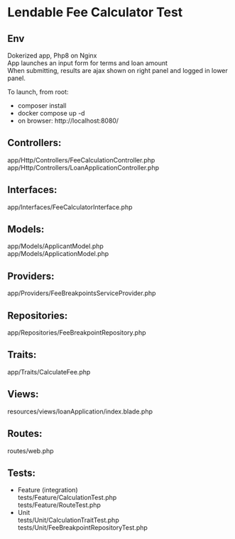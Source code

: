 
# Lendable Fee Calculator Test

## Env
Dokerized app, Php8 on Nginx  
App launches an input form for terms and loan amount  
When submitting, results are ajax shown on right panel and logged in lower panel.

To launch, from root:  
- composer install
- docker compose up -d
- on browser: http://localhost:8080/

## Controllers:
app/Http/Controllers/FeeCalculationController.php  
app/Http/Controllers/LoanApplicationController.php 

## Interfaces:
app/Interfaces/FeeCalculatorInterface.php

## Models:
app/Models/ApplicantModel.php  
app/Models/ApplicationModel.php  

## Providers:
app/Providers/FeeBreakpointsServiceProvider.php

## Repositories:
app/Repositories/FeeBreakpointRepository.php

## Traits:
app/Traits/CalculateFee.php

## Views:
resources/views/loanApplication/index.blade.php

## Routes: 
routes/web.php

## Tests:
- Feature (integration)  
	tests/Feature/CalculationTest.php  
	tests/Feature/RouteTest.php  
- Unit  
	tests/Unit/CalculationTraitTest.php  
	tests/Unit/FeeBreakpointRepositoryTest.php  
